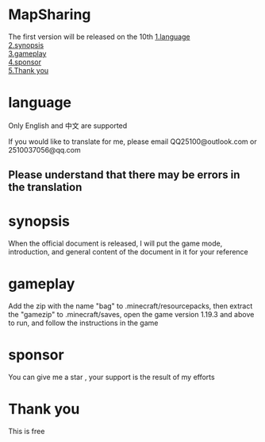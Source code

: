 # MapSharing
The first version will be released on the 10th
<a href="#1">1.language</a>
<br>
<a href="#2">2.synopsis</a>
<br>
<a href="#3">3.gameplay</a>
<br>
<a href="#4">4.sponsor</a>
<br>
<a href="#5">5.Thank you</a>
<br>
<h1 id="1">language</h1>
<p>Only English and 中文 are supported</p>
If you would like to translate for me, please email QQ25100@outlook.com or 2510037056@qq.com
<h2>Please understand that there may be errors in the translation</h2>
<h1 id="2">synopsis</h1>
When the official document is released, I will put the game mode, introduction, and general content of the document in it for your reference
<h1 id="3">gameplay</h1>
Add the zip with the name "bag" to .minecraft/resourcepacks, then extract the "gamezip" to .minecraft/saves, open the game version 1.19.3 and above to run, and follow the instructions in the game
<h1 id="4">sponsor</h1>
You can give me a star , your support is the result of my efforts
<h1 id="5">Thank you</h1>
This is free
